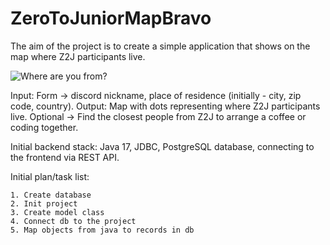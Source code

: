 # ZeroToJuniorMapBravo

The aim of the project is to create a simple application that shows on the map where Z2J participants live.

![Where are you from?](https://user-images.githubusercontent.com/36161561/217615692-4bbf41a1-3e2e-4ee7-94bd-da205ec4b340.png)

Input: Form -> discord nickname, place of residence (initially - city, zip code, country).
Output: Map with dots representing where Z2J participants live.
Optional -> Find the closest people from Z2J to arrange a coffee or coding together.

Initial backend stack:
Java 17, JDBC, PostgreSQL database, connecting to the frontend via REST API.

Initial plan/task list:

    1. Create database 
    2. Init project
    3. Create model class
    4. Connect db to the project
    5. Map objects from java to records in db
